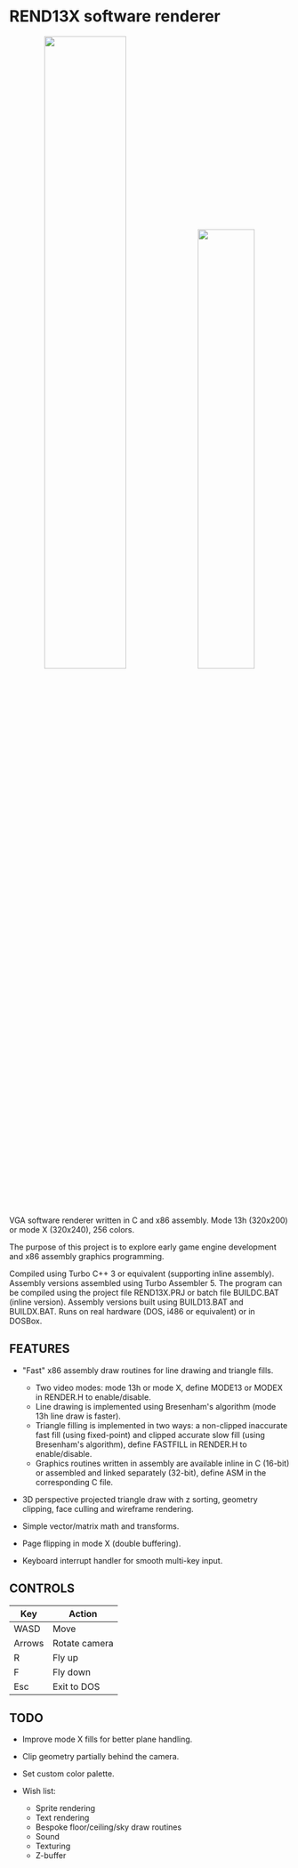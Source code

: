 # REND13X software renderer

<p align="middle">
  <img src="https://media.giphy.com/media/S57czNBuL5ZxcZmrbN/giphy.gif" width="54%" />
  <img src="https://user-images.githubusercontent.com/12766039/148410578-ced829ff-7760-494f-97f8-0395313d4496.gif" width="45%" /> 
</p>

VGA software renderer written in C and x86 assembly. Mode 13h (320x200) or mode X (320x240), 256 colors.

The purpose of this project is to explore early game engine development and x86 assembly graphics programming.

Compiled using Turbo C++ 3 or equivalent (supporting inline assembly). Assembly versions assembled using Turbo Assembler 5. The program can be compiled using the project file REND13X.PRJ or batch file BUILDC.BAT (inline version). Assembly versions built using BUILD13.BAT and BUILDX.BAT. Runs on real hardware (DOS, i486 or equivalent) or in DOSBox.

## FEATURES

- "Fast" x86 assembly draw routines for line drawing and triangle fills.
    - Two video modes: mode 13h or mode X, define MODE13 or MODEX in RENDER.H to enable/disable.
    - Line drawing is implemented using Bresenham's algorithm (mode 13h line draw is faster).
    - Triangle filling is implemented in two ways: a non-clipped inaccurate fast fill (using fixed-point) and clipped accurate slow fill (using Bresenham's algorithm), define FASTFILL in RENDER.H to enable/disable.
    - Graphics routines written in assembly are available inline in C (16-bit) or assembled and linked separately (32-bit), define ASM in the corresponding C file.

- 3D perspective projected triangle draw with z sorting, geometry clipping, face culling and wireframe rendering.

- Simple vector/matrix math and transforms.

- Page flipping in mode X (double buffering).

- Keyboard interrupt handler for smooth multi-key input.

## CONTROLS

| Key | Action |
| --- | ------ |
| WASD | Move |
| Arrows | Rotate camera |
| R | Fly up |
| F | Fly down |
| Esc | Exit to DOS |

## TODO

- Improve mode X fills for better plane handling.

- Clip geometry partially behind the camera.

- Set custom color palette.

- Wish list:
    - Sprite rendering
	- Text rendering
	- Bespoke floor/ceiling/sky draw routines
	- Sound
	- Texturing
	- Z-buffer

